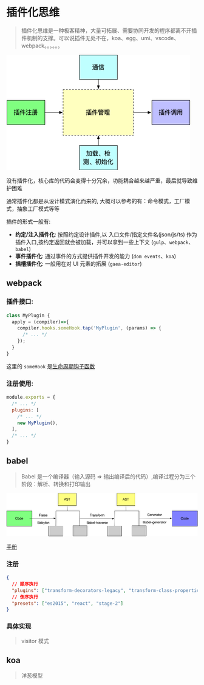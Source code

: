 # 插件化思维

> 插件化思维是一种极客精神，大量可拓展、需要协同开发的程序都离不开插件机制的支撑。可以说插件无处不在，koa、egg、umi、vscode、webpack。。。。。。

![plugin](../snapshots/06/plugin.png)

没有插件化，核心库的代码会变得十分冗余，功能耦合越来越严重，最后就导致维护困难

通常插件化都是从设计模式演化而来的, 大概可以参考的有：命令模式，工厂模式，抽象工厂模式等等

插件的形式一般有:

- **约定/注入插件化**: 按照约定设计插件,以 入口文件/指定文件名(json/js/ts) 作为插件入口,按约定返回就会被加载，并可以拿到一些上下文 (`gulp`、`webpack`、`babel`)
- **事件插件化**: 通过事件的方式提供插件开发的能力 (`dom events`、`koa`)
- **插槽插件化**: 一般用在对 UI 元素的拓展 (`gaea-editor`)

## webpack

### 插件接口:

```js
class MyPlugin {
  apply = (compiler)=>{
    compiler.hooks.someHook.tap('MyPlugin', (params) => {
      /* ... */
    });
  }
}
```

这里的 `someHook` 是[生命周期钩子函数](https://webpack.docschina.org/api/compiler-hooks/#hooks)

### 注册使用:

```js
module.exports = {
  /* ... */
  plugins: [
    /* ... */
    new MyPlugin(),
  ],
  /* ... */
}
```

## babel

> Babel 是一个编译器（输入源码 => 输出编译后的代码）,编译过程分为三个阶段：解析、转换和打印输出

![babel](../snapshots/06/babel.png)

[手册](https://github.com/thejameskyle/babel-handbook)

### 注册

```json
{
  // 顺序执行
  "plugins": ["transform-decorators-legacy", "transform-class-properties"],
  // 倒序执行
  "presets": ["es2015", "react", "stage-2"]
}
```

### 具体实现

> visitor 模式

## koa

> 洋葱模型
